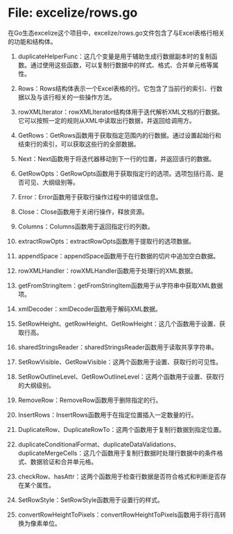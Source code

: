 # File: excelize/rows.go

在Go生态excelize这个项目中，excelize/rows.go文件包含了与Excel表格行相关的功能和结构体。

1. duplicateHelperFunc：这几个变量是用于辅助生成行数据副本时的复制函数。通过使用这些函数，可以复制行数据中的样式、格式、合并单元格等属性。

2. Rows：Rows结构体表示一个Excel表格的行。它包含了当前行的索引、行数据以及与该行相关的一些操作方法。

3. rowXMLIterator：rowXMLIterator结构体用于迭代解析XML文档的行数据。它可以按照一定的规则从XML中读取出行数据，并返回给调用方。

4. GetRows：GetRows函数用于获取指定范围内的行数据。通过设置起始行和结束行的索引，可以获取这些行的全部数据。

5. Next：Next函数用于将迭代器移动到下一行的位置，并返回该行的数据。

6. GetRowOpts：GetRowOpts函数用于获取指定行的选项。选项包括行高、是否可见、大纲级别等。

7. Error：Error函数用于获取行操作过程中的错误信息。

8. Close：Close函数用于关闭行操作，释放资源。

9. Columns：Columns函数用于返回指定行的列数。

10. extractRowOpts：extractRowOpts函数用于提取行的选项数据。

11. appendSpace：appendSpace函数用于在行数据的切片中追加空白数据。

12. rowXMLHandler：rowXMLHandler函数用于处理行的XML数据。

13. getFromStringItem：getFromStringItem函数用于从字符串中获取XML数据项。

14. xmlDecoder：xmlDecoder函数用于解码XML数据。

15. SetRowHeight、getRowHeight、GetRowHeight：这几个函数用于设置、获取行高。

16. sharedStringsReader：sharedStringsReader函数用于读取共享字符串。

17. SetRowVisible、GetRowVisible：这两个函数用于设置、获取行的可见性。

18. SetRowOutlineLevel、GetRowOutlineLevel：这两个函数用于设置、获取行的大纲级别。

19. RemoveRow：RemoveRow函数用于删除指定的行。

20. InsertRows：InsertRows函数用于在指定位置插入一定数量的行。

21. DuplicateRow、DuplicateRowTo：这两个函数用于复制行数据到指定位置。

22. duplicateConditionalFormat、duplicateDataValidations、duplicateMergeCells：这几个函数用于复制行数据时处理行数据中的条件格式、数据验证和合并单元格。

23. checkRow、hasAttr：这两个函数用于检查行数据是否符合格式和判断是否存在某个属性。

24. SetRowStyle：SetRowStyle函数用于设置行的样式。

25. convertRowHeightToPixels：convertRowHeightToPixels函数用于将行高转换为像素单位。

